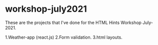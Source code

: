 # workshop-july2021

These are the projects that I've done for the HTML Hints Workshop July-2021.

1.Weather-app (react.js)
2.Form validation.
3.html layouts.
